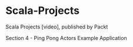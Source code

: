 # Scala-Projects
Scala Projects [video], published by Packt

Section 4 - Ping Pong Actors Example Application
